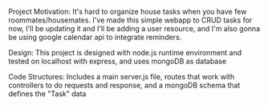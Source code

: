 Project Motivation: It's hard to organize house tasks when you have few roommates/housemates. I've made this simple webapp to CRUD tasks for now, I'll be updating it and I'll be adding a user resource, and I'm also gonna be using google calendar api to integrate reminders.

Design: This project is designed with node.js runtime environment and tested on localhost with express, and uses mongoDB as database

Code Structures: Includes a main server.js file, routes that work with controllers to do requests and response, and a mongoDB schema that defines the "Task" data
